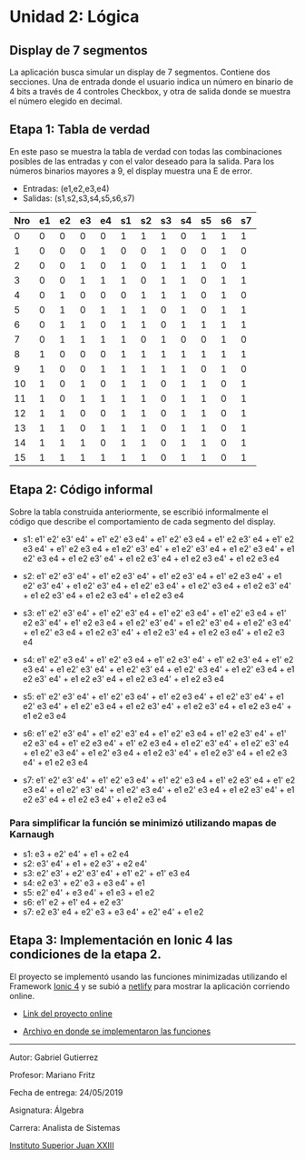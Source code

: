 # Unidad 2: Lógica

## Display de 7 segmentos

La aplicación busca simular un display de 7 segmentos. Contiene dos secciones. Una de entrada donde el usuario indica un número en binario de 4 bits a través de 4 controles Checkbox, y otra de salida donde se muestra el número elegido en decimal.

## Etapa 1: Tabla de verdad

En este paso se muestra la tabla de verdad con todas las combinaciones posibles de las entradas y con el valor deseado para la salida. Para los números binarios mayores a 9, el display muestra una E de error.

* Entradas: (e1,e2,e3,e4)
* Salidas: (s1,s2,s3,s4,s5,s6,s7)

| Nro | e1 | e2 | e3 | e4 | s1 | s2 | s3 | s4 | s5 | s6 | s7 |
|-----|----|----|----|----|----|----|----|----|----|----|----|
| 0   | 0  | 0  | 0  | 0  | 1  | 1  | 1  | 0  | 1  | 1  | 1  |
| 1   | 0  | 0  | 0  | 1  | 0  | 0  | 1  | 0  | 0  | 1  | 0  |
| 2   | 0  | 0  | 1  | 0  | 1  | 0  | 1  | 1  | 1  | 0  | 1  |
| 3   | 0  | 0  | 1  | 1  | 1  | 0  | 1  | 1  | 0  | 1  | 1  |
| 4   | 0  | 1  | 0  | 0  | 0  | 1  | 1  | 1  | 0  | 1  | 0  |
| 5   | 0  | 1  | 0  | 1  | 1  | 1  | 0  | 1  | 0  | 1  | 1  |
| 6   | 0  | 1  | 1  | 0  | 1  | 1  | 0  | 1  | 1  | 1  | 1  |
| 7   | 0  | 1  | 1  | 1  | 1  | 0  | 1  | 0  | 0  | 1  | 0  |
| 8   | 1  | 0  | 0  | 0  | 1  | 1  | 1  | 1  | 1  | 1  | 1  |
| 9   | 1  | 0  | 0  | 1  | 1  | 1  | 1  | 1  | 0  | 1  | 0  |
| 10  | 1  | 0  | 1  | 0  | 1  | 1  | 0  | 1  | 1  | 0  | 1  |
| 11  | 1  | 0  | 1  | 1  | 1  | 1  | 0  | 1  | 1  | 0  | 1  |
| 12  | 1  | 1  | 0  | 0  | 1  | 1  | 0  | 1  | 1  | 0  | 1  |
| 13  | 1  | 1  | 0  | 1  | 1  | 1  | 0  | 1  | 1  | 0  | 1  |
| 14  | 1  | 1  | 1  | 0  | 1  | 1  | 0  | 1  | 1  | 0  | 1  |
| 15  | 1  | 1  | 1  | 1  | 1  | 1  | 0  | 1  | 1  | 0  | 1  |

## Etapa 2: Código informal

Sobre la tabla construida anteriormente, se escribió informalmente el código que describe el comportamiento de cada segmento del display.

* s1: e1' e2' e3' e4' + e1' e2' e3 e4' + e1' e2' e3 e4 + e1' e2 e3' e4 + e1' e2 e3 e4' + e1' e2 e3 e4 + e1 e2' e3' e4' + e1 e2' e3' e4 + e1 e2' e3 e4' + e1 e2' e3 e4 + e1 e2 e3' e4' + e1 e2 e3' e4 + e1 e2 e3 e4' + e1 e2 e3 e4

* s2: e1' e2' e3' e4' + e1' e2 e3' e4' + e1' e2 e3' e4 + e1' e2 e3 e4' + e1 e2' e3' e4' + e1 e2' e3' e4 + e1 e2' e3 e4' + e1 e2' e3 e4 + e1 e2 e3' e4' + e1 e2 e3' e4 + e1 e2 e3 e4' + e1 e2 e3 e4

* s3: e1' e2' e3' e4' + e1' e2' e3' e4 + e1' e2' e3 e4' + e1' e2' e3 e4 + e1' e2 e3' e4' + e1' e2 e3 e4 + e1 e2' e3' e4' + e1 e2' e3' e4 + e1 e2' e3 e4' + e1 e2' e3 e4 + e1 e2 e3' e4' + e1 e2 e3' e4 + e1 e2 e3 e4' + e1 e2 e3 e4

* s4: e1' e2' e3 e4' + e1' e2' e3 e4 + e1' e2 e3' e4' + e1' e2 e3' e4 + e1' e2 e3 e4' + e1 e2' e3' e4' + e1 e2' e3' e4 + e1 e2' e3 e4' + e1 e2' e3 e4 + e1 e2 e3' e4' + e1 e2 e3' e4 + e1 e2 e3 e4' + e1 e2 e3 e4

* s5: e1' e2' e3' e4' + e1' e2' e3 e4' + e1' e2 e3 e4' + e1 e2' e3' e4' + e1 e2' e3 e4' + e1 e2' e3 e4 + e1 e2 e3' e4' + e1 e2 e3' e4 + e1 e2 e3 e4' + e1 e2 e3 e4

* s6: e1' e2' e3' e4' + e1' e2' e3' e4 + e1' e2' e3 e4 + e1' e2 e3' e4' + e1' e2 e3' e4 + e1' e2 e3 e4' + e1' e2 e3 e4 + e1 e2' e3' e4' + e1 e2' e3' e4 + e1 e2' e3 e4' + e1 e2' e3 e4 + e1 e2 e3' e4' + e1 e2 e3' e4 + e1 e2 e3 e4' + e1 e2 e3 e4

* s7: e1' e2' e3' e4' + e1' e2' e3 e4' + e1' e2' e3 e4 + e1' e2 e3' e4 + e1' e2 e3 e4' + e1 e2' e3' e4' + e1 e2' e3 e4' + e1 e2' e3 e4 + e1 e2 e3' e4' + e1 e2 e3' e4 + e1 e2 e3 e4' + e1 e2 e3 e4

### Para simplificar la función se minimizó utilizando mapas de Karnaugh

* s1: e3 + e2' e4' + e1 + e2 e4
* s2: e3' e4' + e1 + e2 e3' + e2 e4'
* s3: e2' e3' + e2' e3' e4' + e1' e2' + e1' e3 e4
* s4: e2 e3' + e2' e3 + e3 e4' + e1
* s5: e2' e4' + e3 e4' + e1 e3 + e1 e2
* s6: e1' e2 + e1' e4 + e2 e3'
* s7: e2 e3' e4 + e2' e3 + e3 e4' + e2' e4' + e1 e2

## Etapa 3: Implementación en Ionic 4 las condiciones de la etapa 2.

El proyecto se implementó usando las funciones minimizadas utilizando el Framework [Ionic 4](https://ionicframework.com/) y se subió a [netlify](https://www.netlify.com/) para mostrar la aplicación corriendo online.

* [Link del proyecto online](https://display7segmentos.netlify.com)

* [Archivo en donde se implementaron las funciones](https://github.com/gutierreznestor/display7segmentos/blob/master/src/app/home/home.page.ts)

---

Autor: Gabriel Gutierrez

Profesor: Mariano Fritz

Fecha de entrega: 24/05/2019

Asignatura: Álgebra

Carrera: Analista de Sistemas

[Instituto Superior Juan XXIII](https://www.juan23.edu.ar/)